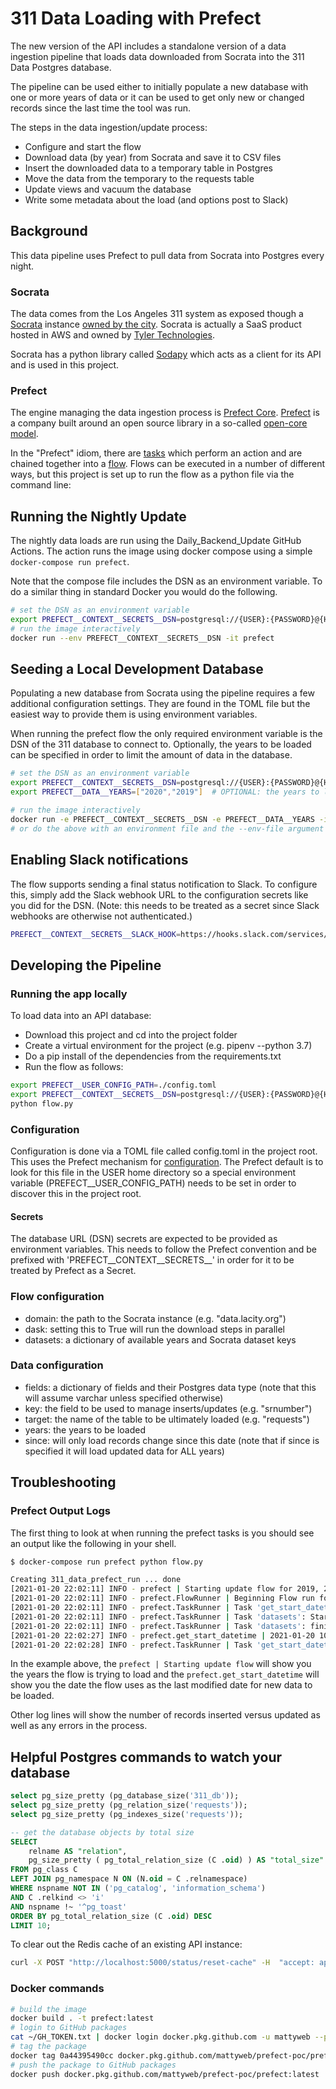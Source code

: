 # 311 Data Loading with Prefect

The new version of the API includes a standalone version of a data ingestion pipeline that loads data downloaded from Socrata into the 311 Data Postgres database.

The pipeline can be used either to initially populate a new database with one or more years of data or it can be used to get only new or changed records since the last time the tool was run.

The steps in the data ingestion/update process:

* Configure and start the flow
* Download data (by year) from Socrata and save it to CSV files
* Insert the downloaded data to a temporary table in Postgres
* Move the data from the temporary to the requests table
* Update views and vacuum the database
* Write some metadata about the load (and options post to Slack)

## Background

This data pipeline uses Prefect to pull data from Socrata into Postgres every night.

### Socrata

The data comes from the Los Angeles 311 system as exposed though a [Socrata](https://dev.socrata.com/) instance [owned by the city](https://data.lacity.com). Socrata is actually a SaaS product hosted in AWS and owned by [Tyler Technologies](https://www.tylertech.com/).

Socrata has a python library called [Sodapy](https://github.com/xmunoz/sodapy) which acts as a client for its API and is used in this project.

### Prefect

The engine managing the data ingestion process is [Prefect Core](https://www.prefect.io/core). [Prefect](https://www.prefect.io/) is a company built around an open source library in a so-called [open-core model](https://en.wikipedia.org/wiki/Open-core_model).

In the "Prefect" idiom, there are [tasks](https://docs.prefect.io/core/concepts/tasks.html) which perform an action and are chained together into a [flow](https://docs.prefect.io/core/concepts/flows.html). Flows can be executed in a number of different ways, but this project is set up to run the flow as a python file via the command line:

## Running the Nightly Update

The nightly data loads are run using the Daily_Backend_Update GitHub Actions. The action runs the image using docker compose using a simple ```docker-compose run prefect```.

Note that the compose file includes the DSN as an environment variable. To do a similar thing in standard Docker you would do the following.

```bash
# set the DSN as an environment variable
export PREFECT__CONTEXT__SECRETS__DSN=postgresql://{USER}:{PASSWORD}@{HOST}:{PORT}/{DB_NAME}
# run the image interactively
docker run --env PREFECT__CONTEXT__SECRETS__DSN -it prefect
```

## Seeding a Local Development Database

Populating a new database from Socrata using the pipeline requires a few additional configuration settings. They are found in the TOML file but the easiest way to provide them is using environment variables.

When running the prefect flow the only required environment variable is the DSN of the 311 database to connect to. Optionally, the years to be loaded can be specified in order to limit the amount of data in the database.

```bash
# set the DSN as an environment variable
export PREFECT__CONTEXT__SECRETS__DSN=postgresql://{USER}:{PASSWORD}@{HOST}:{PORT}/{DB_NAME}
export PREFECT__DATA__YEARS=["2020","2019"]  # OPTIONAL: the years to load as a string list

# run the image interactively
docker run -e PREFECT__CONTEXT__SECRETS__DSN -e PREFECT__DATA__YEARS -it prefect
# or do the above with an environment file and the --env-file argument
```

## Enabling Slack notifications

The flow supports sending a final status notification to Slack. To configure this, simply add the Slack webhook URL to the configuration secrets like you did for the DSN. (Note: this needs to be treated as a secret since Slack webhooks are otherwise not authenticated.)

```bash
PREFECT__CONTEXT__SECRETS__SLACK_HOOK=https://hooks.slack.com/services/T00000000/B00000000/XXXXXXXXXXXXXXXXXXXXXXXX
```

## Developing the Pipeline 

### Running the app locally

To load data into an API database:

* Download this project and cd into the project folder
* Create a virtual environment for the project (e.g. pipenv --python 3.7)
* Do a pip install of the dependencies from the requirements.txt
* Run the flow as follows:

```bash
export PREFECT__USER_CONFIG_PATH=./config.toml
export PREFECT__CONTEXT__SECRETS__DSN=postgresql://{USER}:{PASSWORD}@{HOST}:{PORT}/{DB_NAME}
python flow.py
```

### Configuration

Configuration is done via a TOML file called config.toml in the project root. This uses the Prefect mechanism for [configuration](https://docs.prefect.io/core/concepts/configuration.html#toml). The Prefect default is to look for this file in the USER home directory so a special environment variable (PREFECT__USER_CONFIG_PATH) needs to be set in order to discover this in the project root.

#### Secrets

The database URL (DSN) secrets are expected to be provided as environment variables. This needs to follow the Prefect convention and be prefixed with 'PREFECT__CONTEXT__SECRETS__' in order for it to be treated by Prefect as a Secret.

### Flow configuration

* domain: the path to the Socrata instance (e.g. "data.lacity.org")
* dask: setting this to True will run the download steps in parallel
* datasets: a dictionary of available years and Socrata dataset keys

### Data configuration

* fields: a dictionary of fields and their Postgres data type (note that this will assume varchar unless specified otherwise)
* key: the field to be used to manage inserts/updates (e.g. "srnumber")
* target: the name of the table to be ultimately loaded (e.g. "requests")
* years: the years to be loaded
* since: will only load records change since this date (note that if since is specified it will load updated data for ALL years)

## Troubleshooting

### Prefect Output Logs

The first thing to look at when running the prefect tasks is you should see an output like the following in your shell.

```bash
$ docker-compose run prefect python flow.py

Creating 311_data_prefect_run ... done
[2021-01-20 22:02:11] INFO - prefect | Starting update flow for 2019, 2020, 2021 
[2021-01-20 22:02:11] INFO - prefect.FlowRunner | Beginning Flow run for 'Loading Socrata data to Postgres'
[2021-01-20 22:02:11] INFO - prefect.TaskRunner | Task 'get_start_datetime': Starting task run...
[2021-01-20 22:02:11] INFO - prefect.TaskRunner | Task 'datasets': Starting task run...
[2021-01-20 22:02:11] INFO - prefect.TaskRunner | Task 'datasets': finished task run for task with final state: 'Success'
[2021-01-20 22:02:27] INFO - prefect.get_start_datetime | 2021-01-20 10:59:40
[2021-01-20 22:02:28] INFO - prefect.TaskRunner | Task 'get_start_datetime': finished task run for task with final state: 'Success'

```

In the example above, the ```prefect | Starting update flow``` will show you the years the flow is trying to load and the ```prefect.get_start_datetime``` will show you the date the flow uses as the last modified date for new data to be loaded.

Other log lines will show the number of records inserted versus updated as well as any errors in the process.

## Helpful Postgres commands to watch your database

```sql
select pg_size_pretty (pg_database_size('311_db'));
select pg_size_pretty (pg_relation_size('requests'));
select pg_size_pretty (pg_indexes_size('requests'));

-- get the database objects by total size
SELECT
    relname AS "relation",
    pg_size_pretty ( pg_total_relation_size (C .oid) ) AS "total_size"
FROM pg_class C
LEFT JOIN pg_namespace N ON (N.oid = C .relnamespace)
WHERE nspname NOT IN ('pg_catalog', 'information_schema')
AND C .relkind <> 'i'
AND nspname !~ '^pg_toast'
ORDER BY pg_total_relation_size (C .oid) DESC
LIMIT 10;
```

To clear out the Redis cache of an existing API instance:

```bash
curl -X POST "http://localhost:5000/status/reset-cache" -H  "accept: application/json" -d ""
```

### Docker commands

```bash
# build the image
docker build . -t prefect:latest
# login to GitHub packages
cat ~/GH_TOKEN.txt | docker login docker.pkg.github.com -u mattyweb --password-stdin
# tag the package
docker tag 0a44395490cc docker.pkg.github.com/mattyweb/prefect-poc/prefect:latest
# push the package to GitHub packages
docker push docker.pkg.github.com/mattyweb/prefect-poc/prefect:latest
```
